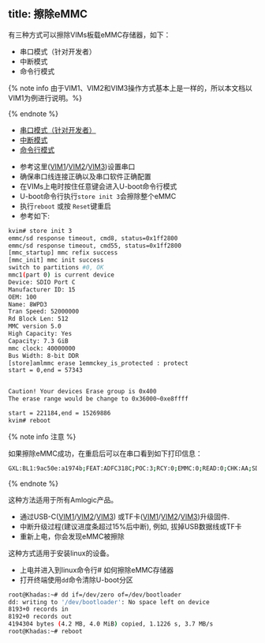 title: 擦除eMMC
---

有三种方式可以擦除VIMs板载eMMC存储器，如下：
* 串口模式（针对开发者）
* 中断模式
* 命令行模式

{% note info 由于VIM1、VIM2和VIM3操作方式基本上是一样的，所以本文档以VIM1为例进行说明。%}

{% endnote %}

<ul class="nav nav-tabs" id="myTab" role="tablist">
  <li class="nav-item" role="presentation">
    <a class="nav-link active" id="serial-tab" data-toggle="tab" href="#serial" role="tab" aria-controls="serial" aria-selected="true">串口模式（针对开发者）</a>
  </li>
  <li class="nav-item" role="presentation">
    <a class="nav-link" id="interupt-tab" data-toggle="tab" href="#interupt" role="tab" aria-controls="interupt" aria-selected="false">中断模式</a>
  </li>
  <li class="nav-item" role="presentation">
    <a class="nav-link" id="cli-tab" data-toggle="tab" href="#cli" role="tab" aria-controls="cli" aria-selected="false">命令行模式</a>
  </li>
</ul>
<div class="tab-content" id="myTabContent">
<div class="tab-pane fade show active" id="serial" role="tabpanel" aria-labelledby="serial-tab">

* 参考这里([VIM1](/linux/zh-cn/vim1/SetupSerialTool.html)/[VIM2](/linux/zh-cn/vim2/SetupSerialTool.html)/[VIM3](/linux/zh-cn/vim3/SetupSerialTool.html))设置串口
* 确保串口线连接正确以及串口软件正确配置
* 在VIMs上电时按住任意键会进入U-boot命令行模式
* U-boot命令行执行`store init 3`会擦除整个eMMC
* 执行`reboot` 或按 `Reset`键重启
* 参考如下:

```bash
kvim# store init 3
emmc/sd response timeout, cmd8, status=0x1ff2800
emmc/sd response timeout, cmd55, status=0x1ff2800
[mmc_startup] mmc refix success
[mmc_init] mmc init success
switch to partitions #0, OK
mmc1(part 0) is current device
Device: SDIO Port C
Manufacturer ID: 15
OEM: 100
Name: 8WPD3 
Tran Speed: 52000000
Rd Block Len: 512
MMC version 5.0
High Capacity: Yes
Capacity: 7.3 GiB
mmc clock: 40000000
Bus Width: 8-bit DDR
[store]amlmmc erase 1emmckey_is_protected : protect
start = 0,end = 57343


Caution! Your devices Erase group is 0x400
The erase range would be change to 0x36000~0xe8ffff

start = 221184,end = 15269886
kvim# reboot
```

{% note info 注意 %}

如果擦除eMMC成功，在重启后可以在串口看到如下打印信息：

```bash
GXL:BL1:9ac50e:a1974b;FEAT:ADFC318C;POC:3;RCY:0;EMMC:0;READ:0;CHK:AA;SD:800;USB:8;
```

{% endnote %}

</div>

<div class="tab-pane fade show" id="interupt" role="tabpanel" aria-labelledby="interupt-tab">

这种方法适用于所有Amlogic产品。

* 通过USB-C([VIM1](/linux/zh-cn/vim1/UpgradeViaUSBCable.html)/[VIM2](/linux/zh-cn/vim2/UpgradeViaUSBCable.html)/[VIM3](/linux/zh-cn/vim3/UpgradeViaUSBCable.html)) 或TF卡([VIM1](/linux/zh-cn/vim1/UpgradeViaTFBurningCard.html)/[VIM2](/linux/zh-cn/vim2/UpgradeViaTFBurningCard.html)/[VIM3](/linux/zh-cn/vim3/UpgradeViaTFBurningCard.html))升级固件.
* 中断升级过程(建议进度条超过15%后中断), 例如, 拔掉USB数据线或TF卡
* 重新上电，你会发现eMMC被擦除

</div>

<div class="tab-pane fade show" id="cli" role="tabpanel" aria-labelledby="cli-tab">

这种方式适用于安装linux的设备。

* 上电并进入到linux命令行# 如何擦除eMMC存储器
* 打开终端使用`dd`命令清除U-boot分区

```bash
root@Khadas:~# dd if=/dev/zero of=/dev/bootloader
dd: writing to '/dev/bootloader': No space left on device
8193+0 records in
8192+0 records out
4194304 bytes (4.2 MB, 4.0 MiB) copied, 1.1226 s, 3.7 MB/s
root@Khadas:~# reboot
```

</div>
</div>
